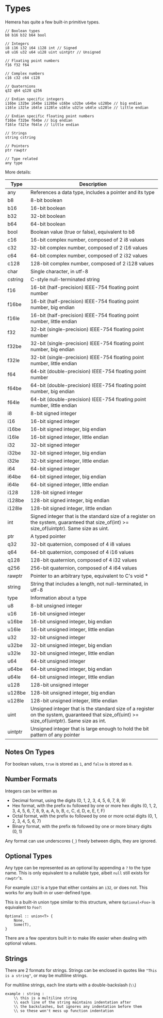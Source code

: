 # Types

Hemera has quite a few built-in primitive types.

```
// Boolean types
b8 b16 b32 b64 bool

// Integers
i8 i16 i32 i64 i128 int // Signed
u8 u16 u32 u64 u128 uint uintptr // Unsigned

// Floating point numbers
f16 f32 f64

// Complex numbers
c16 c32 c64 c128

// Quaternions
q32 q64 q128 q256

// Endian specific integers
i16be i32be i64be i128be u16be u32be u64be u128be // big endian
i16le i32le i64le i128le u16le u32le u64le u128le // little endian

// Endian specific floating point numbers
f16be f32be f64be // big endian
f16le f32le f64le // little endian

// Strings
string cstring

// Pointers
ptr rawptr

// Type related
any type
```

More details:

| Type    | Description                                                                                                                                  |
|---------|----------------------------------------------------------------------------------------------------------------------------------------------|
| any     | References a data type, includes a pointer and its type                                                                                      |
| b8      | 8-bit boolean                                                                                                                                |
| b16     | 16-bit boolean                                                                                                                               |
| b32     | 32-bit boolean                                                                                                                               |
| b64     | 64-bit boolean                                                                                                                               |
| bool    | Boolean value (true or false), equivalent to b8                                                                                              |
| c16     | 16-bit complex number, composed of 2 i8 values                                                                                               |
| c32     | 32-bit complex number, composed of 2 i16 values                                                                                              |
| c64     | 64-bit complex number, composed of 2 i32 values                                                                                              |
| c128    | 128-bit complex number, composed of 2 i128 values                                                                                            |
| char    | Single character, in utf-8                                                                                                                   |
| cstring | C-style null-terminated string                                                                                                               |
| f16     | 16-bit (half-precision) IEEE-754 floating point number                                                                                       |
| f16be   | 16-bit (half-precision) IEEE-754 floating point number, big endian                                                                           |
| f16le   | 16-bit (half-precision) IEEE-754 floating point number, little endian                                                                        |
| f32     | 32-bit (single-precision) IEEE-754 floating point number                                                                                     |
| f32be   | 32-bit (single-precision) IEEE-754 floating point number, big endian                                                                         |
| f32le   | 32-bit (single-precision) IEEE-754 floating point number, little endian                                                                      |
| f64     | 64-bit (double-precision) IEEE-754 floating point number                                                                                     |
| f64be   | 64-bit (double-precision) IEEE-754 floating point number, big endian                                                                         |
| f64le   | 64-bit (double-precision) IEEE-754 floating point number, little endian                                                                      |
| i8      | 8-bit signed integer                                                                                                                         |
| i16     | 16-bit signed integer                                                                                                                        |
| i16be   | 16-bit signed integer, big endian                                                                                                            |
| i16le   | 16-bit signed integer, little endian                                                                                                         |
| i32     | 32-bit signed integer                                                                                                                        |
| i32be   | 32-bit signed integer, big endian                                                                                                            |
| i32le   | 32-bit signed integer, little endian                                                                                                         |
| i64     | 64-bit signed integer                                                                                                                        |
| i64be   | 64-bit signed integer, big endian                                                                                                            |
| i64le   | 64-bit signed integer, little endian                                                                                                         |
| i128    | 128-bit signed integer                                                                                                                       |
| i128be  | 128-bit signed integer, big endian                                                                                                           |
| i128le  | 128-bit signed integer, little endian                                                                                                        |
| int     | Signed integer that is the standard size of a register on the system, guaranteed that size_of(int) >= size_of(uintptr). Same size as uint.   |
| ptr     | A typed pointer                                                                                                                              |
| q32     | 32-bit quaternion, composed of 4 i8 values                                                                                                   |
| q64     | 64-bit quaternion, composed of 4 i16 values                                                                                                  |
| q128    | 128-bit quaternion, composed of 4 i32 values                                                                                                 |
| q256    | 256-bit quaternion, composed of 4 i64 values                                                                                                 |
| rawptr  | Pointer to an arbitrary type, equivalent to C's void *                                                                                       |
| string  | String that includes a length, not null-terminated, in utf-8                                                                                 |
| type    | Information about a type                                                                                                                     |
| u8      | 8-bit unsigned integer                                                                                                                       |
| u16     | 16-bit unsigned integer                                                                                                                      |
| u16be   | 16-bit unsigned integer, big endian                                                                                                          |
| u16le   | 16-bit unsigned integer, little endian                                                                                                       |
| u32     | 32-bit unsigned integer                                                                                                                      |
| u32be   | 32-bit unsigned integer, big endian                                                                                                          |
| u32le   | 32-bit unsigned integer, little endian                                                                                                       |
| u64     | 64-bit unsigned integer                                                                                                                      |
| u64be   | 64-bit unsigned integer, big endian                                                                                                          |
| u64le   | 64-bit unsigned integer, little endian                                                                                                       |
| u128    | 128-bit unsigned integer                                                                                                                     |
| u128be  | 128-bit unsigned integer, big endian                                                                                                         |
| u128le  | 128-bit unsigned integer, little endian                                                                                                      |
| uint    | Unsigned integer that is the standard size of a register on the system, guaranteed that size_of(uint) >= size_of(uintptr). Same size as int. |
| uintptr | Unsigned integer that is large enough to hold the bit pattern of any pointer                                                                 |

## Notes On Types

For boolean values, `true` is stored as `1`, and `false` is stored as `0`.

## Number Formats

Integers can be written as 

* Decimal format, using the digits (0, 1, 2, 3, 4, 5, 6, 7, 8, 9)
* Hex format, with the prefix `0x` followed by  one or more hex digits (0, 1, 2, 3, 4, 5, 6, 7, 8, 9, a, A, b, B, c, C, d, D, e, E, f, F)
* Octal format, with the prefix `0o` followed by one or more octal digits (0, 1, 2, 3, 4, 5, 6, 7)
* Binary format, with the prefix `0b` followed by one or more binary digits (0, 1)

Any format can use underscores (`_`) freely between digits, they are ignored.

## Optional Types

Any type can be represented as an optional by appending a `?` to the type name.
This is only equivalent to a nullable type, albeit `null` still exists for `rawptr`'s.

For example `i32?` is a type that either contains an `i32`, or does not.
This works for any built-in or user-defined type.

This is a built-in union type similar to this structure, where `Optional<Foo>` is equivalent to `Foo?`:

```
Optional :: union<T> {
    None,
    Some(T),
}
```

There are a few operators built in to make life easier when dealing with optional values.

## Strings

There are 2 formats for strings. Strings can be enclosed in quotes like `"This is a string"`, or may be multiline strings.

For multiline strings, each line starts with a double-backslash (`\\`)

```
example : string : 
    \\ this is a multiline string
    \\ each line of the string maintains indentation after
    \\ the backslashes, but ignores any indentation before them
    \\ so these won't mess up function indentation
```
